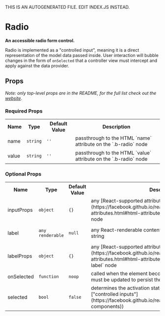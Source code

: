 THIS IS AN AUTOGENERATED FILE. EDIT INDEX.JS INSTEAD.

# Radio
__An accessible radio form control.__

Radio is implemented as a "controlled input", meaning it is a direct representation of the model data passed inside. User interaction will bubble changes in the form of `onSelected` that a controller view must intercept and apply against the data provider.

## Props

_Note: only top-level props are in the README, for the full list check out the [website](http://boundless.js.org/Radio#props)._

### Required Props

<table>
<tr>
<th>Name</th>
<th>Type</th>
<th>Default Value</th>
<th>Description</th>
</tr>

<tr>
<td>name</td>
<td><pre><code>string</code></pre></td>
<td><pre><code class="language-js">''</code></pre></td>
<td>passthrough to the HTML `name` attribute on the `.b-radio` node</td>
</tr>

<tr>
<td>value</td>
<td><pre><code>string</code></pre></td>
<td><pre><code class="language-js">''</code></pre></td>
<td>passthrough to the HTML `value` attribute on the `.b-radio` node</td>
</tr>

</table>


### Optional Props

<table>
<tr>
<th>Name</th>
<th>Type</th>
<th>Default Value</th>
<th>Description</th>
</tr>

<tr>
<td>inputProps</td>
<td><pre><code>object</code></pre></td>
<td><pre><code class="language-js">{}</code></pre></td>
<td>any [React-supported attribute](https://facebook.github.io/react/docs/tags-and-attributes.html#html-attributes); applied to the `.b-radio` node</td>
</tr>

<tr>
<td>label</td>
<td><pre><code>any renderable</code></pre></td>
<td><pre><code class="language-js">null</code></pre></td>
<td>any React-renderable content, most commonly a simple string</td>
</tr>

<tr>
<td>labelProps</td>
<td><pre><code>object</code></pre></td>
<td><pre><code class="language-js">{}</code></pre></td>
<td>any [React-supported attribute](https://facebook.github.io/react/docs/tags-and-attributes.html#html-attributes); applied to the `.b-radio-label` node</td>
</tr>

<tr>
<td>onSelected</td>
<td><pre><code>function</code></pre></td>
<td><pre><code class="language-js">noop</code></pre></td>
<td>called when the element becomes selected; backing data must be updated to persist the state change</td>
</tr>

<tr>
<td>selected</td>
<td><pre><code>bool</code></pre></td>
<td><pre><code class="language-js">false</code></pre></td>
<td>determines the activation state of the radio control, see React ["controlled inputs"](https://facebook.github.io/react/docs/forms.html#controlled-components))</td>
</tr>

</table>

